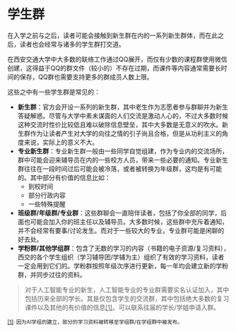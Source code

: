 # 学生群

在入学之前与之后，读者可能会接触到新生群在内的一系列新生群体，而在此之后，读者也会经常与诸多的学生群打交道。

在西安交通大学中大多数的联络工作通过QQ展开，而仅有少数的课程群使用微信创建，这得益于QQ的群文件（较小的）不存在过期，而课件等内容通常需要长时间的保存，QQ群也需要支持更多的群成员人数上限。

这些之中有一些学生群是常见的：

- **新生群**：官方会开设一系列的新生群，其中老生作为志愿者参与群聊并为新生答疑解惑。尽管与大学中素未谋面的人们交流是激动人心的，不过大多数时候这种交流时性价比较低且难以破除信息壁垒，其中大多数是无意义的吹水。新生群作为让读者产生对大学的向往之情的引子尚且合格，但是从功利主义的角度来说，实际上的意义不大。
- **专业新生群**：专业新生群一般由一些同学自觉组建，作为专业内的交流场所，群中可能会迎来辅导员在内的一些校方人员，带来一些必要的通知。专业新生群往往在一段时间过后可能会被冷落，或者被转换为年级群，这均是有可能的。其中部分有价值的信息比如：
	- 到校时间
	- 部分行政内容
	- 一些特殊提醒
- **班级群/年级群/专业群**：这些群聊会一直陪伴读者，包括了你全部的同学，后面也可能会加入你的班主任以及辅导员。大多数时候，这些群中充斥着通知，并不会经常有要事/讨论发生。而对于一些较大的专业，专业群可能是闲聊的好去处。
- **学粉群/其他学组群**：包含了无数的学习的内容（书籍的电子资源/复习资料），西交的各个学生组织（学习辅导团/学辅为主）组织了有效的学习资料，读者一定会用到它们的。学粉群按照年级次序进行更新，每一年均会建立新的学粉群，并同步过往的资料。

> 对于人工智能专业的新生，人工智能专业的专业群需要实名认证加入，其中包括历来全部的学长。其是仅包含学生的交流群，其中包括绝大多数的复习课件以及其他的有价值的信息<u>\[1\]</u>。可以联系往届的学长/学姐申请入群。

<small><u>\[1\]</u>: 因为AI学组的建立，部分的学习资料被转移至学组群/在学组群中被发布。</small>